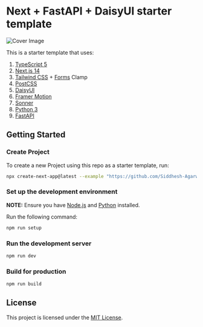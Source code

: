 # Next + FastAPI + DaisyUI starter template

![Cover Image](https://github.com/Siddhesh-Agarwal/next-fastapi-daisy-starter/assets/68057995/c2d14527-137f-431b-bf17-5e75497e76dc)

This is a starter template that uses:
1. [TypeScript 5](https://www.typescriptlang.org/)
1. [Next.js 14](https://nextjs.org/)
1. [Tailwind CSS](https://tailwindcss.com/) + [Forms](https://github.com/tailwindlabs/tailwindcss-forms) Clamp
2. [PostCSS](https://postcss.org/)
3. [DaisyUI](https://daisyui.com/)
4. [Framer Motion](https://www.framer.com/motion/)
5. [Sonner](https://sonner.emilkowal.ski/)
6. [Python 3](https://www.python.org/)
7. [FastAPI](https://fastapi.tiangolo.com/)

## Getting Started

### Create Project

To create a new Project using this repo as a starter template, run:
```sh
npx create-next-app@latest --example "https://github.com/Siddhesh-Agarwal/next-fastapi-daisy-starter"
```

### Set up the development environment

**NOTE:** Ensure you have [Node.js](https://nodejs.org/en/) and [Python](https://www.python.org/) installed.

Run the following command:
```sh
npm run setup
```

### Run the development server

```sh
npm run dev
```

### Build for production

```sh
npm run build
```

## License

This project is licensed under the [MIT License](./LICENSE).
